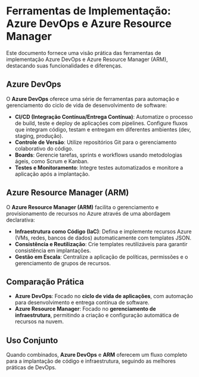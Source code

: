 # Ferramentas de Implementação: Azure DevOps e Azure Resource Manager

Este documento fornece uma visão prática das ferramentas de implementação Azure DevOps e Azure Resource Manager (ARM), destacando suas funcionalidades e diferenças.

## Azure DevOps

O **Azure DevOps** oferece uma série de ferramentas para automação e gerenciamento do ciclo de vida de desenvolvimento de software:

- **CI/CD (Integração Contínua/Entrega Contínua)**: Automatize o processo de build, teste e deploy de aplicações com pipelines. Configure fluxos que integram código, testam e entregam em diferentes ambientes (dev, staging, produção).
- **Controle de Versão**: Utilize repositórios Git para o gerenciamento colaborativo do código.
- **Boards**: Gerencie tarefas, sprints e workflows usando metodologias ágeis, como Scrum e Kanban.
- **Testes e Monitoramento**: Integre testes automatizados e monitore a aplicação após a implantação.

## Azure Resource Manager (ARM)

O **Azure Resource Manager (ARM)** facilita o gerenciamento e provisionamento de recursos no Azure através de uma abordagem declarativa:

- **Infraestrutura como Código (IaC)**: Defina e implemente recursos Azure (VMs, redes, bancos de dados) automaticamente com templates JSON.
- **Consistência e Reutilização**: Crie templates reutilizáveis para garantir consistência em implantações.
- **Gestão em Escala**: Centralize a aplicação de políticas, permissões e o gerenciamento de grupos de recursos.

## Comparação Prática

- **Azure DevOps**: Focado no **ciclo de vida de aplicações**, com automação para desenvolvimento e entrega contínua de software.
- **Azure Resource Manager**: Focado no **gerenciamento de infraestrutura**, permitindo a criação e configuração automática de recursos na nuvem.

## Uso Conjunto

Quando combinados, **Azure DevOps** e **ARM** oferecem um fluxo completo para a implantação de código e infraestrutura, seguindo as melhores práticas de DevOps.

